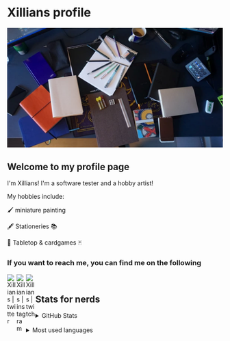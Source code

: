 # Xillians profile

![banner]

## Welcome to my profile page

I'm Xillians! I'm a software tester
and a hobby artist!

My hobbies include:

🖌️ miniature painting

🖋️ Stationeries 📚

🎲 Tabletop & cardgames 🃏


### If you want to reach me, you can find me on the following

[<img align="left" alt="Xillians | twitter" width="22px" src="https://assets.stickpng.com/images/580b57fcd9996e24bc43c53e.png"/>][Twitter]
[<img align="left" alt="Xillians | instagram" width="22px" src="https://i.pinimg.com/originals/a2/5f/4f/a25f4f58938bbe61357ebca42d23866f.png"/>][instagram]
[<img align="left" alt="Xillians | twitch" width="22px" src="https://assets.stickpng.com/images/580b57fcd9996e24bc43c540.png"/>][twitch]
<br>

## Stats for nerds

<details style="display:inline">
  <summary>GitHub Stats</summary>
  <img alt="Xillians' GitHub Stats" src="https://github-readme-stats.vercel.app/api?username=Xillians&show_icons=true&bg_color=d62e02,fd9855,ffffff,d161a2,a20160" />
</details>
<br>
<details style="display:inline">
  <summary>Most used languages</summary>
    <img alt="Xillians' top languages" src="https://github-readme-stats.vercel.app/api/top-langs/?username=xillians">
</details>

[banner]:<./assets/images/Capture.PNG>
[twitter]:<https://twitter.com/xillians>
[instagram]:<https://www.instagram.com/thexillyone/>
[twitch]:<https://www.twitch.tv/xillians>
